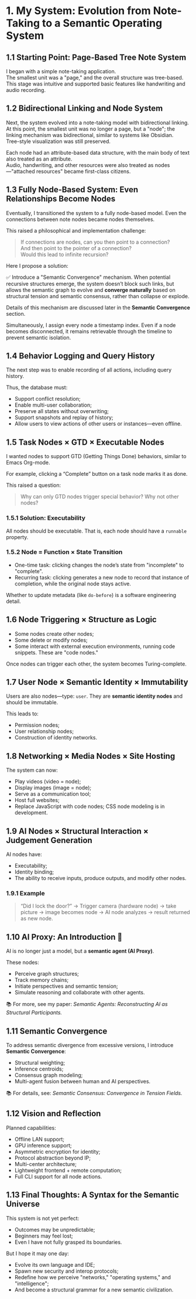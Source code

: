 # 1. My System: Evolution from Note-Taking to a Semantic Operating System

## 1.1 Starting Point: Page-Based Tree Note System

I began with a simple note-taking application.  
The smallest unit was a "page," and the overall structure was tree-based.  
This stage was intuitive and supported basic features like handwriting and audio recording.

## 1.2 Bidirectional Linking and Node System

Next, the system evolved into a note-taking model with bidirectional linking.  
At this point, the smallest unit was no longer a page, but a "node"; the linking mechanism was bidirectional, similar to systems like Obsidian.  
Tree-style visualization was still preserved.

Each node had an attribute-based data structure, with the main body of text also treated as an attribute.  
Audio, handwriting, and other resources were also treated as nodes—"attached resources" became first-class citizens.

## 1.3 Fully Node-Based System: Even Relationships Become Nodes

Eventually, I transitioned the system to a fully node-based model. Even the connections between note nodes became nodes themselves.

This raised a philosophical and implementation challenge:

> If connections are nodes, can you then point to a connection?  
> And then point to the pointer of a connection?  
> Would this lead to infinite recursion?

Here I propose a solution:

✅ Introduce a "Semantic Convergence" mechanism. When potential recursive structures emerge, the system doesn’t block such links, but allows the semantic graph to evolve and **converge naturally** based on structural tension and semantic consensus, rather than collapse or explode.

Details of this mechanism are discussed later in the **Semantic Convergence** section.

Simultaneously, I assign every node a timestamp index. Even if a node becomes disconnected, it remains retrievable through the timeline to prevent semantic isolation.

## 1.4 Behavior Logging and Query History

The next step was to enable recording of all actions, including query history.

Thus, the database must:
- Support conflict resolution;
- Enable multi-user collaboration;
- Preserve all states without overwriting;
- Support snapshots and replay of history;
- Allow users to view actions of other users or instances—even offline.

## 1.5 Task Nodes × GTD × Executable Nodes

I wanted nodes to support GTD (Getting Things Done) behaviors, similar to Emacs Org-mode.

For example, clicking a “Complete” button on a task node marks it as done.

This raised a question:

> Why can only GTD nodes trigger special behavior? Why not other nodes?

### 1.5.1 Solution: Executability

All nodes should be executable. That is, each node should have a `runnable` property.

### 1.5.2 Node = Function × State Transition

- One-time task: clicking changes the node’s state from "incomplete" to "complete".
- Recurring task: clicking generates a new node to record that instance of completion, while the original node stays active.

Whether to update metadata (like `do-before`) is a software engineering detail.

## 1.6 Node Triggering × Structure as Logic

- Some nodes create other nodes;
- Some delete or modify nodes;
- Some interact with external execution environments, running code snippets. These are "code nodes."

Once nodes can trigger each other, the system becomes Turing-complete.

## 1.7 User Node × Semantic Identity × Immutability

Users are also nodes—type: `user`. They are **semantic identity nodes** and should be immutable.

This leads to:
- Permission nodes;
- User relationship nodes;
- Construction of identity networks.

## 1.8 Networking × Media Nodes × Site Hosting

The system can now:
- Play videos (video = node);
- Display images (image = node);
- Serve as a communication tool;
- Host full websites;
- Replace JavaScript with code nodes; CSS node modeling is in development.

## 1.9 AI Nodes × Structural Interaction × Judgement Generation

AI nodes have:
- Executability;
- Identity binding;
- The ability to receive inputs, produce outputs, and modify other nodes.

### 1.9.1 Example

> “Did I lock the door?” → Trigger camera (hardware node) → take picture → image becomes node → AI node analyzes → result returned as new node.

## 1.10 AI Proxy: An Introduction 🧠

AI is no longer just a model, but a **semantic agent (AI Proxy)**.

These nodes:
- Perceive graph structures;
- Track memory chains;
- Initiate perspectives and semantic tension;
- Simulate reasoning and collaborate with other agents.

📚 For more, see my paper: *Semantic Agents: Reconstructing AI as Structural Participants.*

## 1.11 Semantic Convergence

To address semantic divergence from excessive versions, I introduce **Semantic Convergence**:

- Structural weighting;
- Inference centroids;
- Consensus graph modeling;
- Multi-agent fusion between human and AI perspectives.

📚 For details, see: *Semantic Consensus: Convergence in Tension Fields.*

## 1.12 Vision and Reflection

Planned capabilities:
- Offline LAN support;
- GPU inference support;
- Asymmetric encryption for identity;
- Protocol abstraction beyond IP;
- Multi-center architecture;
- Lightweight frontend + remote computation;
- Full CLI support for all node actions.

## 1.13 Final Thoughts: A Syntax for the Semantic Universe

This system is not yet perfect:
- Outcomes may be unpredictable;
- Beginners may feel lost;
- Even I have not fully grasped its boundaries.

But I hope it may one day:
- Evolve its own language and IDE;
- Spawn new security and interop protocols;
- Redefine how we perceive "networks," "operating systems," and "intelligence";
- And become a structural grammar for a new semantic civilization.

